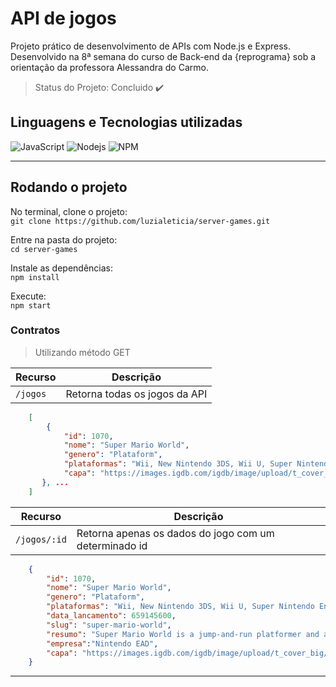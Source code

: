 # API de jogos

Projeto prático de desenvolvimento de APIs com Node.js e Express. Desenvolvido na 8ª semana do curso de Back-end da {reprograma} sob a orientação da professora Alessandra do Carmo.

> Status do Projeto: Concluido :heavy_check_mark:



## Linguagens e Tecnologias utilizadas
![JavaScript](https://img.shields.io/badge/-JavaScript-black?style=flat-square&logo=javascript)
![Nodejs](https://img.shields.io/badge/NodeJs-339933.svg?logo=node.js&logoColor=white)
![NPM](https://img.shields.io/badge/NPM-CB3837.svg?logo=npm)

---

## Rodando o projeto

No terminal, clone o projeto:
<br>
`git clone https://github.com/luzialeticia/server-games.git`

Entre na pasta do projeto:
<br>
`cd server-games`

Instale as dependências:
<br>
`npm install`

Execute:
<br>
`npm start`



### Contratos
> Utilizando método GET

| Recurso | Descrição |
| --- | --- |
| `/jogos` | Retorna todas os jogos da API |
```json
    [
        {
            "id": 1070,
            "nome": "Super Mario World",
            "genero": "Plataform",
            "plataformas": "Wii, New Nintendo 3DS, Wii U, Super Nintendo Entertainment System (SNES)",
            "capa": "https://images.igdb.com/igdb/image/upload/t_cover_big/co23jy.jpg"    
       }, ...
    ]
```
| Recurso | Descrição |
| --- | --- |
| `/jogos/:id` | Retorna apenas os dados do jogo com um determinado id |
```json
    {
        "id": 1070,
        "nome": "Super Mario World",
        "genero": "Plataform",
        "plataformas": "Wii, New Nintendo 3DS, Wii U, Super Nintendo Entertainment System (SNES)",
        "data_lancamento": 659145600,
        "slug": "super-mario-world",
        "resumo": "Super Mario World is a jump-and-run platformer and a follow-up to Super Mario Bros. 3. The game retains many of the elements that debuted in Super Mario Bros. 3, such as the world map and Koopaling boss fights, while introducing a large variety of new gameplay mechanics, such as an expanded and less linear world map and the ability to save the game. Much of the game\u0027s introduced characters, game mechanics, and artistic themes influenced later titles in the Mario series. The game was released to best-selling status on the SNES, received large amounts of critical acclaim, and is commonly seen on Nintendo\u0027s best games of all times on various critic listings.",
        "empresa":"Nintendo EAD",
        "capa": "https://images.igdb.com/igdb/image/upload/t_cover_big/co23jy.jpg"    
    }
```

---
